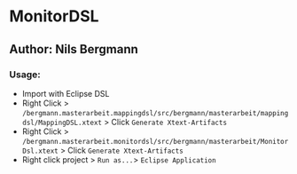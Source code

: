 # MonitorDSL

## Author: Nils Bergmann

### Usage:
- Import with Eclipse DSL
- Right Click > `/bergmann.masterarbeit.mappingdsl/src/bergmann/masterarbeit/mappingdsl/MappingDSL.xtext` > Click `Generate Xtext-Artifacts`
- Right Click > `/bergmann.masterarbeit.monitordsl/src/bergmann/masterarbeit/MonitorDsl.xtext` > Click `Generate Xtext-Artifacts`
- Right click project > `Run as...`> `Eclipse Application`